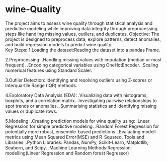 # wine-Quality
The project aims to assess wine quality through statistical analysis and predictive modeling while improving data integrity through preprocessing steps like handling missing values, outliers, and duplicates.                          Objective: The project is designed to preprocess data, explore patterns, detect anomalies, and build regression models to predict wine quality.                                                                                                            
Key Steps:
1.Loading the dataset:Reading the dataset into a pandas Frame.

2.Preprocessing:
   .Handling missing values with imputation (median or most frequent).
   .Encoding categorical variables using OneHotEncoder.
   .Scaling numerical features using Standard Scaler.
   
3.Outlier Detection: Identifying and resolving outliers using Z-scores or Interquartile Range (IQR) methods.

4.Exploratory Data Analysis (EDA):
   .Visualizing data with histograms, boxplots, and a correlation matrix.
   .Investigating pairwise relationships to spot trends or anomalies.
   .Summarising statistics and identifying missing values or duplicate rows.
   
5.Modeling:
  .Creating prediction models for wine quality using:
    .Lnear Regression for simple predictive modeling.
    .Random Forest Regression for potentially more robust, ensemble-based predictions.
    .Evaluating modell metrics using Mean Squared Error(MSE) and R-Squared.
    Tools and Libraries:
.Python Libraries: Pandas, NumPy, Scikit-Learn, Matplotlib, Seaborn, and Scipy.
.Machine Learning Methods:Regression modelling(Linear Regression and Random forest Regressor)   

